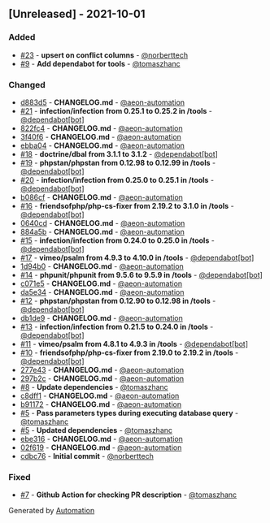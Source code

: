 ## [Unreleased] - 2021-10-01

### Added
- [#23](https://github.com/flow-php/doctrine-dbal-bulk/pull/23) - **upsert on conflict columns** - [@norberttech](https://github.com/norberttech)
- [#9](https://github.com/flow-php/doctrine-dbal-bulk/pull/9) - **Add dependabot for tools** - [@tomaszhanc](https://github.com/tomaszhanc)

### Changed
- [d883d5](https://github.com/flow-php/doctrine-dbal-bulk/commit/d883d5069b18536e9a04210708b24e73b359a51f) - **CHANGELOG.md** - [@aeon-automation](https://github.com/aeon-automation)
- [#21](https://github.com/flow-php/doctrine-dbal-bulk/pull/21) - **infection/infection from 0.25.1 to 0.25.2 in /tools** - [@dependabot[bot]](https://github.com/apps/dependabot)
- [822fc4](https://github.com/flow-php/doctrine-dbal-bulk/commit/822fc459229187dbd47ff9c9c9c59c2e4d8c1959) - **CHANGELOG.md** - [@aeon-automation](https://github.com/aeon-automation)
- [3f40f6](https://github.com/flow-php/doctrine-dbal-bulk/commit/3f40f66b0f4994318cbd54d88c617bd50631b935) - **CHANGELOG.md** - [@aeon-automation](https://github.com/aeon-automation)
- [ebba04](https://github.com/flow-php/doctrine-dbal-bulk/commit/ebba049837a2cc2a57b5e45052f41e74a0c0d013) - **CHANGELOG.md** - [@aeon-automation](https://github.com/aeon-automation)
- [#18](https://github.com/flow-php/doctrine-dbal-bulk/pull/18) - **doctrine/dbal from 3.1.1 to 3.1.2** - [@dependabot[bot]](https://github.com/apps/dependabot)
- [#19](https://github.com/flow-php/doctrine-dbal-bulk/pull/19) - **phpstan/phpstan from 0.12.98 to 0.12.99 in /tools** - [@dependabot[bot]](https://github.com/apps/dependabot)
- [#20](https://github.com/flow-php/doctrine-dbal-bulk/pull/20) - **infection/infection from 0.25.0 to 0.25.1 in /tools** - [@dependabot[bot]](https://github.com/apps/dependabot)
- [b086cf](https://github.com/flow-php/doctrine-dbal-bulk/commit/b086cfd99a8c7cff4d819911326d11da8900493c) - **CHANGELOG.md** - [@aeon-automation](https://github.com/aeon-automation)
- [#16](https://github.com/flow-php/doctrine-dbal-bulk/pull/16) - **friendsofphp/php-cs-fixer from 2.19.2 to 3.1.0 in /tools** - [@dependabot[bot]](https://github.com/apps/dependabot)
- [0640cd](https://github.com/flow-php/doctrine-dbal-bulk/commit/0640cd65924642f1b5a898b7e3abb6b78dac9e56) - **CHANGELOG.md** - [@aeon-automation](https://github.com/aeon-automation)
- [884a5b](https://github.com/flow-php/doctrine-dbal-bulk/commit/884a5b6512bf00b12f8af4c435daa490521067be) - **CHANGELOG.md** - [@aeon-automation](https://github.com/aeon-automation)
- [#15](https://github.com/flow-php/doctrine-dbal-bulk/pull/15) - **infection/infection from 0.24.0 to 0.25.0 in /tools** - [@dependabot[bot]](https://github.com/apps/dependabot)
- [#17](https://github.com/flow-php/doctrine-dbal-bulk/pull/17) - **vimeo/psalm from 4.9.3 to 4.10.0 in /tools** - [@dependabot[bot]](https://github.com/apps/dependabot)
- [1d94b0](https://github.com/flow-php/doctrine-dbal-bulk/commit/1d94b04d5b44c8f109aa34a947b9f08458025e02) - **CHANGELOG.md** - [@aeon-automation](https://github.com/aeon-automation)
- [#14](https://github.com/flow-php/doctrine-dbal-bulk/pull/14) - **phpunit/phpunit from 9.5.6 to 9.5.9 in /tools** - [@dependabot[bot]](https://github.com/apps/dependabot)
- [c071e5](https://github.com/flow-php/doctrine-dbal-bulk/commit/c071e517786d49b616ba6a7cae5ed913ba7b0e6c) - **CHANGELOG.md** - [@aeon-automation](https://github.com/aeon-automation)
- [da5e34](https://github.com/flow-php/doctrine-dbal-bulk/commit/da5e3444c3079e72b99ad686c009643f82735b78) - **CHANGELOG.md** - [@aeon-automation](https://github.com/aeon-automation)
- [#12](https://github.com/flow-php/doctrine-dbal-bulk/pull/12) - **phpstan/phpstan from 0.12.90 to 0.12.98 in /tools** - [@dependabot[bot]](https://github.com/apps/dependabot)
- [db1de9](https://github.com/flow-php/doctrine-dbal-bulk/commit/db1de961091dfbff468b6b12e883beaf5b57bf0f) - **CHANGELOG.md** - [@aeon-automation](https://github.com/aeon-automation)
- [#13](https://github.com/flow-php/doctrine-dbal-bulk/pull/13) - **infection/infection from 0.21.5 to 0.24.0 in /tools** - [@dependabot[bot]](https://github.com/apps/dependabot)
- [#11](https://github.com/flow-php/doctrine-dbal-bulk/pull/11) - **vimeo/psalm from 4.8.1 to 4.9.3 in /tools** - [@dependabot[bot]](https://github.com/apps/dependabot)
- [#10](https://github.com/flow-php/doctrine-dbal-bulk/pull/10) - **friendsofphp/php-cs-fixer from 2.19.0 to 2.19.2 in /tools** - [@dependabot[bot]](https://github.com/apps/dependabot)
- [277e43](https://github.com/flow-php/doctrine-dbal-bulk/commit/277e436e2e9f855b3fef0591e29e32118bfe831c) - **CHANGELOG.md** - [@aeon-automation](https://github.com/aeon-automation)
- [297b2c](https://github.com/flow-php/doctrine-dbal-bulk/commit/297b2cdc82e17a7f43c8d7e735b2efceb3cda24a) - **CHANGELOG.md** - [@aeon-automation](https://github.com/aeon-automation)
- [#8](https://github.com/flow-php/doctrine-dbal-bulk/pull/8) - **Update dependencies** - [@tomaszhanc](https://github.com/tomaszhanc)
- [c8dff1](https://github.com/flow-php/doctrine-dbal-bulk/commit/c8dff1c7a36b94f502875068591990f85aeae3cf) - **CHANGELOG.md** - [@aeon-automation](https://github.com/aeon-automation)
- [b91172](https://github.com/flow-php/doctrine-dbal-bulk/commit/b9117243a60471ca40a51667e9d010667db053c1) - **CHANGELOG.md** - [@aeon-automation](https://github.com/aeon-automation)
- [#5](https://github.com/flow-php/doctrine-dbal-bulk/pull/5) - **Pass parameters types during executing database query** - [@tomaszhanc](https://github.com/tomaszhanc)
- [#5](https://github.com/flow-php/doctrine-dbal-bulk/pull/5) - **Updated dependencies** - [@tomaszhanc](https://github.com/tomaszhanc)
- [ebe316](https://github.com/flow-php/doctrine-dbal-bulk/commit/ebe3165247a84a0fbc89608e9f636cbfdc649914) - **CHANGELOG.md** - [@aeon-automation](https://github.com/aeon-automation)
- [02f619](https://github.com/flow-php/doctrine-dbal-bulk/commit/02f619cfd15ea5818cd7bb1b0de0e806507d3d5c) - **CHANGELOG.md** - [@aeon-automation](https://github.com/aeon-automation)
- [cdbc76](https://github.com/flow-php/doctrine-dbal-bulk/commit/cdbc76af8c863f40d6181aa81a60e4f1d33d6519) - **Initial commit** - [@norberttech](https://github.com/norberttech)

### Fixed
- [#7](https://github.com/flow-php/doctrine-dbal-bulk/pull/7) - **Github Action for checking PR description** - [@tomaszhanc](https://github.com/tomaszhanc)

Generated by [Automation](https://github.com/aeon-php/automation)